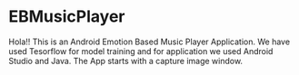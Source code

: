 # EBMusicPlayer

Hola!!
This is an Android Emotion Based Music Player Application. We have used Tesorflow for model training and for application we used Android Studio and Java. The App starts with a capture image window. 
